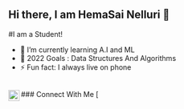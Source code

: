 ## Hi there, I am HemaSai Nelluri 👋

#I am a Student!

- 🌱 I’m currently learning A.I and ML
- 🦾 2022 Goals : Data Structures And Algorithms
- ⚡ Fun fact: I always live  on phone
<br />
### Connect With Me
[<img align="left" alt="codeSTACKr | YouTube" width="22px" src="https://cdn.jsdelivr.net/npm/simple-icons@v3/icons/youtube.svg" ][youtube]
[<img align="left" alt="codeSTACKr | Twitter" width="22px" src="https://cdn.jsdelivr.net/npm/simple-icons@v3/icons/twitter.svg" ][twitter]
[<img align="left" alt="codeSTACKr | Instagram" width="22px" src="https://cdn.jsdelsimple-icons@v3/icons/instagram.svg" ][instagram]


[youtube]: https://www.youtube.com/channel/UC9h_VbZbRl8FINzttgfbKDQ
[twitter]: https://twitter.com/HemaSai1109?s=09
[instagram]: https://www.instagram.com/hemasainelluri/
 

